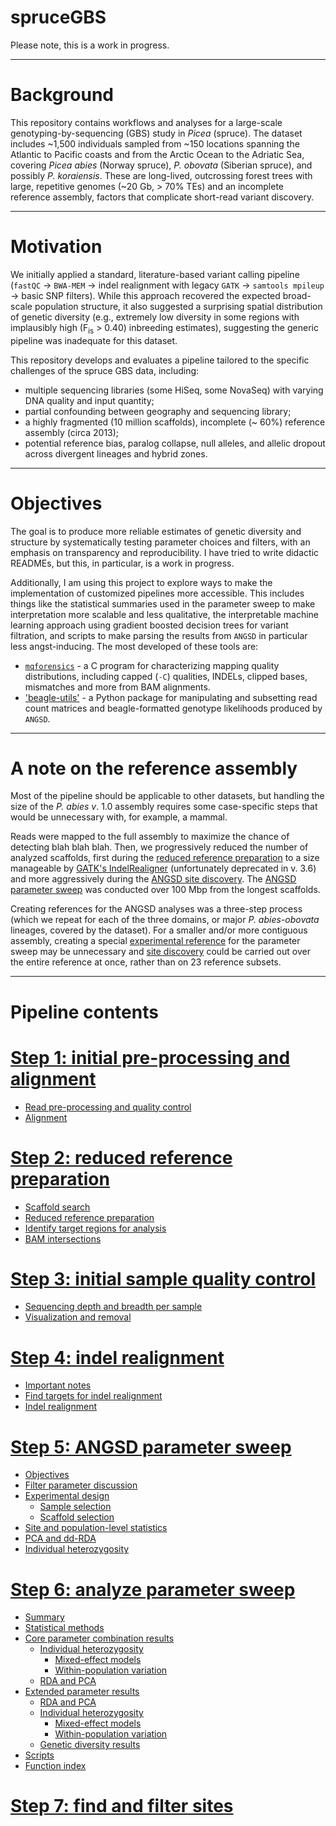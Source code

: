 # spruceGBS

Please note, this is a work in progress.

---

# Background

This repository contains workflows and analyses for a large-scale genotyping-by-sequencing (GBS) study in _Picea_ (spruce). The dataset includes ~1,500 individuals sampled from ~150 locations spanning the Atlantic to Pacific coasts and from the Arctic Ocean to the Adriatic Sea, covering _Picea abies_ (Norway spruce), _P. obovata_ (Siberian spruce), and possibly _P. koraiensis_. These are long-lived, outcrossing forest trees with large, repetitive genomes (~20 Gb, > 70% TEs) and an incomplete reference assembly, factors that complicate short-read variant discovery.

---

# Motivation 

We initially applied a standard, literature-based variant calling pipeline (`fastQC` → `BWA-MEM` → indel realignment with legacy `GATK` → `samtools mpileup` → basic SNP filters). While this approach recovered the expected broad-scale population structure, it also suggested a surprising spatial distribution of genetic diversity (e.g.,  extremely low diversity in some regions with implausibly high (F<sub>is</sub> > 0.40) inbreeding estimates), suggesting the generic pipeline was inadequate for this dataset.

This repository develops and evaluates a pipeline tailored to the specific challenges of the spruce GBS data, including:

- multiple sequencing libraries (some HiSeq, some NovaSeq) with varying DNA quality and input quantity;
- partial confounding between geography and sequencing library;
- a highly fragmented (10 million scaffolds), incomplete (~ 60%) reference assembly (circa 2013);
- potential reference bias, paralog collapse, null alleles, and allelic dropout across divergent lineages and hybrid zones.

---
# Objectives

The goal is to produce more reliable estimates of genetic diversity and structure by systematically testing parameter choices and filters, with an emphasis on transparency and reproducibility. I have tried to write didactic READMEs, but this, in particular, is a work in progress. 

Additionally, I am using this project to explore ways to make the implementation of customized pipelines more accessible. This includes things like the statistical summaries used in the parameter sweep to make interpretation more scalable and less qualitative, the interpretable machine learning approach using gradient boosted decision trees for variant filtration, and scripts to make parsing the results from `ANGSD` in particular less angst-inducing. The most developed of these tools are:
- [`mqforensics`](https://github.com/lxsllvn/spruceGBS/tree/main/mqforensics)  - a C program for characterizing mapping quality distributions, including capped (`-C`) qualities, INDELs, clipped bases, mismatches and more from BAM alignments.
- ['beagle-utils'](https://github.com/lxsllvn/spruceGBS/tree/main/beagle-utils) - a Python package for manipulating and subsetting read count matrices and beagle-formatted genotype likelihoods produced by `ANGSD`.

---

# A note on the reference assembly

Most of the pipeline should be applicable to other datasets, but handling the size of the *P. abies* *v*. 1.0 assembly requires some case-specific steps that would be unnecessary with, for example, a mammal. 

Reads were mapped to the full assembly to maximize the chance of detecting blah blah blah. Then, we progressively reduced the number of analyzed scaffolds, first during the [reduced reference preparation](https://github.com/lxsllvn/spruceGBS/tree/main/02_reduced_ref) to a size manageable by [GATK's IndelRealigner](https://github.com/lxsllvn/spruceGBS/tree/main/04_realignment) (unfortunately deprecated in v. 3.6) and more aggressively during the [ANGSD site discovery](https://github.com/lxsllvn/spruceGBS/tree/main/07_site_discovery). The [ANGSD parameter sweep](https://github.com/lxsllvn/spruceGBS/tree/main/05_angsd_param_sweep) was conducted over 100 Mbp from the longest scaffolds. 

Creating references for the ANGSD analyses was a three-step process (which we repeat for each of the three domains, or major *P. abies*-*obovata* lineages, covered by the dataset). For a smaller and/or more contiguous assembly, creating a special [experimental reference](https://github.com/lxsllvn/spruceGBS/tree/main/05_angsd_param_sweep#scaffold-selection) for the parameter sweep may be unnecessary and [site discovery](https://github.com/lxsllvn/spruceGBS/tree/main/07_site_discovery) could be carried out over the entire reference at once, rather than on 23 reference subsets. 

---

# Pipeline contents 

# [Step 1: initial pre-processing and alignment](https://github.com/lxsllvn/spruceGBS/tree/main/01_read_alignment)
  * [Read pre-processing and quality control](https://github.com/lxsllvn/spruceGBS/tree/main/01_read_alignment#read-pre-processing-and-quality-control)
  * [Alignment](https://github.com/lxsllvn/spruceGBS/tree/main/01_read_alignment#pre-processing-and-quality-control)

# [Step 2: reduced reference preparation](https://github.com/lxsllvn/spruceGBS/tree/main/02_reduced_ref)
  * [Scaffold search](https://github.com/lxsllvn/spruceGBS/tree/main/02_reduced_ref#scaffold-search)
  * [Reduced reference preparation](https://github.com/lxsllvn/spruceGBS/tree/main/02_reduced_ref#reduced-reference-preparation)
  * [Identify target regions for analysis](https://github.com/lxsllvn/spruceGBS/tree/main/02_reduced_ref#identify-target-regions-for-analysis)
  * [BAM intersections](https://github.com/lxsllvn/spruceGBS/tree/main/02_reduced_ref#bam-intersections)
  
# [Step 3: initial sample quality control](https://github.com/lxsllvn/spruceGBS/tree/main/03_initial_qc)
  * [Sequencing depth and breadth per sample](https://github.com/lxsllvn/spruceGBS/tree/main/03_initial_qc#sequencing-depth-and-breadth-per-sample)
  * [Visualization and removal](https://github.com/lxsllvn/spruceGBS/tree/main/03_initial_qc#visualization-and-removal)
  
# [Step 4: indel realignment](https://github.com/lxsllvn/spruceGBS/tree/main/04_realignment)
  * [Important notes](https://github.com/lxsllvn/spruceGBS/edit/main/04_realignment/README.md#important-notes)
  * [Find targets for indel realignment](https://github.com/lxsllvn/spruceGBS/edit/main/04_realignment/README.md#find-targets-for-indel-realignment)
  * [Indel realignment](https://github.com/lxsllvn/spruceGBS/edit/main/04_realignment/README.md#indel-realignment)
  
# [Step 5: ANGSD parameter sweep](https://github.com/lxsllvn/spruceGBS/tree/main/05_angsd_param_sweep)
  * [Objectives](https://github.com/lxsllvn/spruceGBS/tree/main/05_angsd_param_sweep#objectives)
  * [Filter parameter discussion](https://github.com/lxsllvn/spruceGBS/tree/main/05_angsd_param_sweep#filter-parameters)
  * [Experimental design](https://github.com/lxsllvn/spruceGBS/tree/main/05_angsd_param_sweep#experimental-design)
    * [Sample selection](https://github.com/lxsllvn/spruceGBS/tree/main/05_angsd_param_sweep#sample-selection)
    * [Scaffold selection](https://github.com/lxsllvn/spruceGBS/tree/main/05_angsd_param_sweep#scaffold-selection)
  * [Site and population-level statistics](https://github.com/lxsllvn/spruceGBS/tree/main/05_angsd_param_sweep#site-and-population-level-statistics)
  * [PCA and dd-RDA](https://github.com/lxsllvn/spruceGBS/tree/main/05_angsd_param_sweep#rda-on-principal-components)
  * [Individual heterozygosity](https://github.com/lxsllvn/spruceGBS/tree/main/05_angsd_param_sweep#individual-heterozygosity)
    
# [Step 6: analyze parameter sweep](https://github.com/lxsllvn/spruceGBS/tree/main/06_sweep_results) 
  * [Summary](https://github.com/lxsllvn/spruceGBS/tree/main/06_sweep_results#summary)
  * [Statistical methods](https://github.com/lxsllvn/spruceGBS/tree/main/06_sweep_results#statistical-methods)
  * [Core parameter combination results](https://github.com/lxsllvn/spruceGBS/tree/main/06_sweep_results#core-parameter-combinations)
    * [Individual heterozygosity](https://github.com/lxsllvn/spruceGBS/tree/main/06_sweep_results#individual-heterozygosity)
      * [Mixed-effect models](https://github.com/lxsllvn/spruceGBS/tree/main/06_sweep_results#mixed-effect-models)
      * [Within-population variation](https://github.com/lxsllvn/spruceGBS/tree/main/06_sweep_results#within-population-variation)
    * [RDA and PCA](https://github.com/lxsllvn/spruceGBS/tree/main/06_sweep_results#rda-and-pca)
  * [Extended parameter results](https://github.com/lxsllvn/spruceGBS/tree/main/06_sweep_results#extended-parameter-combinations)
    * [RDA and PCA](https://github.com/lxsllvn/spruceGBS/tree/main/06_sweep_results#rda-and-pca-1)
    * [Individual heterozygosity](https://github.com/lxsllvn/spruceGBS/tree/main/06_sweep_results#individual-heterozygosity-1)
      * [Mixed-effect models](https://github.com/lxsllvn/spruceGBS/tree/main/06_sweep_results#mixed-effect-models-1)
      * [Within-population variation](https://github.com/lxsllvn/spruceGBS/tree/main/06_sweep_results#within-population-variation-1)
    * [Genetic diversity results](https://github.com/lxsllvn/spruceGBS/tree/main/06_sweep_results#genetic-diversity)
   * [Scripts](https://github.com/lxsllvn/spruceGBS/tree/main/06_sweep_results#scripts)
   * [Function index](https://github.com/lxsllvn/spruceGBS/tree/main/06_sweep_results#analysis_functionsr-index)

# [Step 7: find and filter sites](https://github.com/lxsllvn/spruceGBS/tree/main/07_site_discovery)

